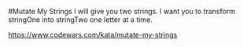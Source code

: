#Mutate My Strings
I will give you two strings. I want you to transform stringOne into stringTwo one letter at a time.

https://www.codewars.com/kata/mutate-my-strings